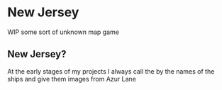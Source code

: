 # New Jersey

WIP some sort of unknown map game

## New Jersey?

At the early stages of my projects I always call the by the names of the ships and give them images from Azur Lane
